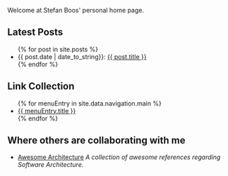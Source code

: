 <p>Welcome at Stefan Boos' personal home page.</p>

<h2>Latest Posts</h2>

<ul>
  {% for post in site.posts %}
    <li>
      {{ post.date | date_to_string}}: <a href="{{ post.url }}">{{ post.title }}</a>
    </li>
  {% endfor %}
</ul>

<h2>Link Collection</h2>
<ul>
{% for menuEntry in site.data.navigation.main %}
  <li>
    <a href="{{ menuEntry.url }}">
      {{ menuEntry.title }}
    </a>
  </li>
{% endfor %}
</ul>

<h2>Where others are collaborating with me</h2>
<ul>
<li><a href="https://github.com/hojak/awesome-architecture">Awesome Architecture</a> <i>A collection of awesome references regarding Software Architecture.</i></li>
</ul>
